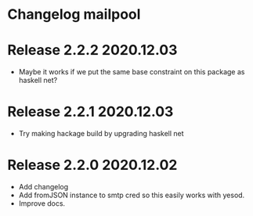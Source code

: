 # Changelog mailpool

# Release 2.2.2 2020.12.03 
+ Maybe it works if we put the same base constraint on this package as haskell net?

# Release 2.2.1 2020.12.03 

+ Try making hackage build by upgrading haskell net

# Release 2.2.0 2020.12.02 

+ Add changelog
+ Add fromJSON instance to smtp cred so this easily works with yesod.
+ Improve docs.
